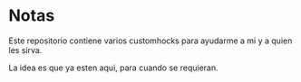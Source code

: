 # Notas

Este repositorio contiene varios customhocks para ayudarme a mi y a quien les sirva.

La idea es que ya esten aqui, para cuando se requieran.
